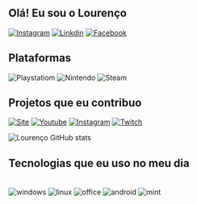 ## Olá! Eu sou o Lourenço

[![Instagram](https://img.shields.io/badge/Instagram-E4405F?style=for-the-badge&logo=instagram&logoColor=white)](https://www.instagram.com/venatian.lourenco/)
[![Linkdin](https://img.shields.io/badge/LinkedIn-0077B5?style=for-the-badge&logo=linkedin&logoColor=white)](https://www.linkedin.com/in/vinicius-louren%C3%A7o-70407833/)
[![Facebook](https://img.shields.io/badge/Facebook-1877F2?style=for-the-badge&logo=facebook&logoColor=white)](https://web.facebook.com/venatuslourenco)

## Plataformas

![Playstatiom](https://img.shields.io/badge/PlayStation-003791?style=for-the-badge&logo=playstation&logoColor=white)
![Nintendo](https://img.shields.io/badge/Nintendo_Switch-E60012?style=for-the-badge&logo=nintendo-switch&logoColor=white)
![Steam](https://img.shields.io/badge/Steam-000000?style=for-the-badge&logo=steam&logoColor=white)

## Projetos que eu contribuo

[![Site](https://img.shields.io/badge/SITE-12100E?style=for-the-badge&logo=medium&logoColor=white)](http://venatusimperium.com.br)
[![Youtube](https://img.shields.io/badge/YouTube-FF0000?style=for-the-badge&logo=youtube&logoColor=white)](https://www.youtube.com/user/venatusimperium)
[![Instagram](https://img.shields.io/badge/Instagram-E4405F?style=for-the-badge&logo=instagram&logoColor=white)](https://www.instagram.com/venatusimperium/)
[![Twitch](https://img.shields.io/badge/Twitch-9146FF?style=for-the-badge&logo=twitch&logoColor=white)](https://www.twitch.tv/venatusimperium)

![Lourenço GitHub stats](https://github-readme-stats.vercel.app/api?username=hastrolaptecos&show_icons=true&theme=blue-green)

## Tecnologias que eu uso no meu dia

<div style="display: inline_block"><br/>
    <img align="center" alt="windows" src="https://img.shields.io/badge/Windows-0078D6?style=for-the-badge&logo=windows&logoColor=white" />
    <img align="center" alt="linux" src="https://img.shields.io/badge/Ubuntu-E95420?style=for-the-badge&logo=ubuntu&logoColor=white" />
    <img align="center" alt="office" src="https://img.shields.io/badge/Microsoft_Office-D83B01?style=for-the-badge&logo=microsoft-office&logoColor=white" />
    <img align="center" alt="android" src="https://img.shields.io/badge/Android-3DDC84?style=for-the-badge&logo=android&logoColor=white" />
    <img align="center" alt="mint" src="https://img.shields.io/badge/Linux_Mint-87CF3E?style=for-the-badge&logo=linux-mint&logoColor=white" />
</div>    
